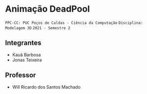 # Animação DeadPool

`PPC-CC: PUC Poços de Caldas - Ciência da Computação`
`Disciplina: Modelagem 3D`
`2021 - Semestre 2`

## Integrantes

- Kauã Barbosa
- Jonas Teixeira

## Professor

- Will Ricardo dos Santos Machado

